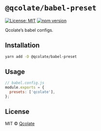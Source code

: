 # `@qcolate/babel-preset`

[![License: MIT](https://img.shields.io/badge/License-MIT-green.svg)](./LICENSE) [![npm version](https://badge.fury.io/js/%40qcolate%2Fbabel-preset.svg)](https://badge.fury.io/js/%40qcolate%2Fbabel-preset)

Qcolate’s babel configs.

## Installation

```bash
yarn add -D @qcolate/babel-preset
```


## Usage

```javascript
// babel.config.js
module.exports = {
  presets: ['qcolate'],
};
```

## License

MIT © [Qcolate][qcolate-url]

<!-- link -->

[qcolate-url]: https://qcolate.com
